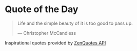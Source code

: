# Quote of the Day

<!-- QUOTE_START -->
> Life and the simple beauty of it is too good to pass up.
>
> — Christopher McCandless

Inspirational quotes provided by <a href="https://zenquotes.io/" target="_blank">ZenQuotes API</a>
<!-- QUOTE_END -->